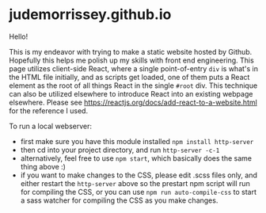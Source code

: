 # judemorrissey.github.io

Hello!

This is my endeavor with trying to make a static website hosted by Github. Hopefully this helps me polish up my skills with front end engineering. This page utilizes client-side React, where a single point-of-entry `div` is what's in the HTML file initially, and as scripts get loaded, one of them puts a React element as the root of all things React in the single `#root` div. This technique can also be utilized elsewhere to introduce React into an existing webpage elsewhere. Please see https://reactjs.org/docs/add-react-to-a-website.html for the reference I used.

To run a local webserver:
- first make sure you have this module installed `npm install http-server`
- then cd into your project directory, and run `http-server -c-1`
- alternatively, feel free to use `npm start`, which basically does the same thing above :)
- if you want to make changes to the CSS, please edit .scss files only, and either restart the `http-server` above so the prestart npm script will run for compiling the CSS, or you can use `npm run auto-compile-css` to start a sass watcher for compiling the CSS as you make changes.
